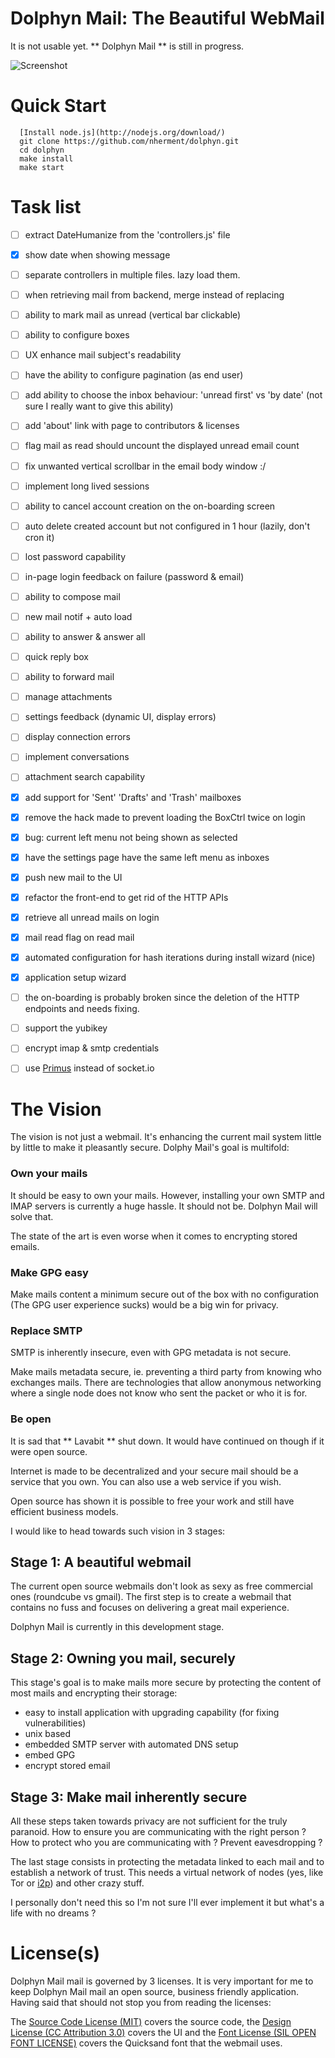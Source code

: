Dolphyn Mail: The Beautiful WebMail
===================================

It is not usable yet. ** Dolphyn Mail ** is still in progress.

![Screenshot](https://raw.github.com/nherment/dolphyn/master/docs/design/simple_mail.png "Screenshot")

Quick Start
===========

```
  [Install node.js](http://nodejs.org/download/)
  git clone https://github.com/nherment/dolphyn.git
  cd dolphyn
  make install
  make start
```

Task list
=========

- [ ] extract DateHumanize from the 'controllers.js' file
- [x] show date when showing message
- [ ] separate controllers in multiple files. lazy load them.
- [ ] when retrieving mail from backend, merge instead of replacing
- [ ] ability to mark mail as unread (vertical bar clickable)
- [ ] ability to configure boxes
- [ ] UX enhance mail subject's readability
- [ ] have the ability to configure pagination (as end user)
- [ ] add ability to choose the inbox behaviour: 'unread first' vs 'by date' (not sure I really want to give this ability)
- [ ] add 'about' link with page to contributors & licenses
- [ ] flag mail as read should uncount the displayed unread email count
- [ ] fix unwanted vertical scrollbar in the email body window :/
- [ ] implement long lived sessions
- [ ] ability to cancel account creation on the on-boarding screen
- [ ] auto delete created account but not configured in 1 hour (lazily, don't cron it)
- [ ] lost password capability
- [ ] in-page login feedback on failure (password & email)
- [ ] ability to compose mail
- [ ] new mail notif + auto load
- [ ] ability to answer & answer all
- [ ] quick reply box
- [ ] ability to forward mail
- [ ] manage attachments
- [ ] settings feedback (dynamic UI, display errors)
- [ ] display connection errors
- [ ] implement conversations
- [ ] attachment search capability
- [x] add support for 'Sent' 'Drafts' and 'Trash' mailboxes
- [x] remove the hack made to prevent loading the BoxCtrl twice on login
- [x] bug: current left menu not being shown as selected
- [x] have the settings page have the same left menu as inboxes
- [x] push new mail to the UI
- [x] refactor the front-end to get rid of the HTTP APIs
- [x] retrieve all unread mails on login
- [x] mail read flag on read mail
- [x] automated configuration for hash iterations during install wizard (nice)
- [x] application setup wizard
- [ ] the on-boarding is probably broken since the deletion of the HTTP endpoints and needs fixing.
- [ ] support the yubikey
- [ ] encrypt imap & smtp credentials
- [ ] use [Primus](https://github.com/primus/primus) instead of socket.io


The Vision
==========

The vision is not just a webmail. It's enhancing the current mail system little by little to make it pleasantly secure.
Dolphy Mail's goal is multifold:

### Own your mails

It should be easy to own your mails. However, installing your own SMTP and IMAP servers is currently a huge hassle. It
should not be. Dolphyn Mail will solve that.

The state of the art is even worse when it comes to encrypting stored emails.

### Make GPG easy

Make mails content a minimum secure out of the box with no configuration (The GPG user experience sucks) would be a big win for
privacy.

### Replace SMTP

SMTP is inherently insecure, even with GPG metadata is not secure.

Make mails metadata secure, ie. preventing a third party from knowing who exchanges mails. There are technologies that
allow anonymous networking where a single node does not know who sent the packet or who it is for.

### Be open

It is sad that ** Lavabit ** shut down. It would have continued on though if it were open source.

Internet is made to be decentralized and your secure mail should be a service that you own. You can also use a web
service if you wish.

Open source has shown it is possible to free your work and still have efficient business models.

I would like to head towards such vision in 3 stages:

Stage 1: A beautiful webmail
----------------------------

The current open source webmails don't look as sexy as free commercial ones (roundcube vs gmail).
The first step is to create a webmail that contains no fuss and focuses on delivering a great mail experience.

Dolphyn Mail is currently in this development stage.

Stage 2: Owning you mail, securely
----------------------------------

This stage's goal is to make mails more secure by protecting the content of most mails and encrypting their storage:

- easy to install application with upgrading capability (for fixing vulnerabilities)
- unix based
- embedded SMTP server with automated DNS setup
- embed GPG
- encrypt stored email

Stage 3: Make mail inherently secure
------------------------------------

All these steps taken towards privacy are not sufficient for the truly paranoid. How to ensure you are communicating
with the right person ? How to protect who you are communicating with ? Prevent eavesdropping ?

The last stage consists in protecting the metadata linked to each mail and to establish a network of trust. This needs a
virtual network of nodes (yes, like Tor or [i2p](http://www.i2p2.de/)) and other crazy stuff.

I personally don't need this so I'm not sure I'll ever implement it but what's a life with no dreams ?

License(s)
==========

Dolphyn Mail mail is governed by 3 licenses. It is very important for me to keep Dolphyn Mail mail an open source,
business friendly application. Having said that should not stop you from reading the licenses:

The [Source Code License (MIT)](https://github.com/nherment/dolphyn/blob/master/LICENSE.md) covers the source
code, the [Design License (CC Attribution 3.0)](https://github.com/nherment/dolphyn/blob/master/docs/design/LICENSE_SIMPLE_MAIL.md)
covers the UI and the [Font License (SIL OPEN FONT LICENSE)](https://github.com/nherment/dolphyn/blob/master/public/css/fonts/Quicksand/LICENSE.md)
covers the Quicksand font that the webmail uses.